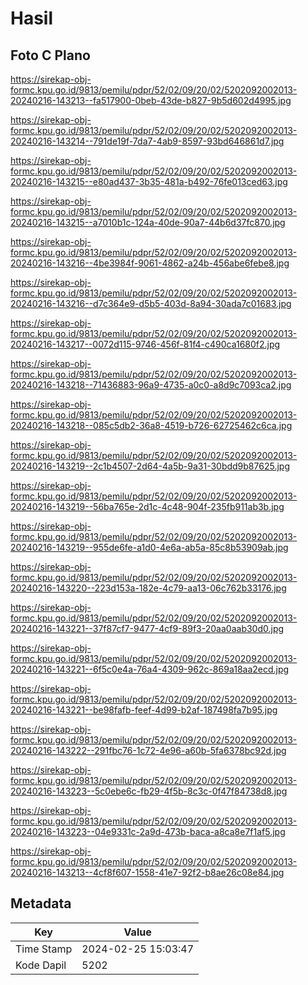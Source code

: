 # Hasil

## Foto C Plano

https://sirekap-obj-formc.kpu.go.id/9813/pemilu/pdpr/52/02/09/20/02/5202092002013-20240216-143213--fa517900-0beb-43de-b827-9b5d602d4995.jpg

https://sirekap-obj-formc.kpu.go.id/9813/pemilu/pdpr/52/02/09/20/02/5202092002013-20240216-143214--791de19f-7da7-4ab9-8597-93bd646861d7.jpg

https://sirekap-obj-formc.kpu.go.id/9813/pemilu/pdpr/52/02/09/20/02/5202092002013-20240216-143215--e80ad437-3b35-481a-b492-76fe013ced63.jpg

https://sirekap-obj-formc.kpu.go.id/9813/pemilu/pdpr/52/02/09/20/02/5202092002013-20240216-143215--a7010b1c-124a-40de-90a7-44b6d37fc870.jpg

https://sirekap-obj-formc.kpu.go.id/9813/pemilu/pdpr/52/02/09/20/02/5202092002013-20240216-143216--4be3984f-9061-4862-a24b-456abe6febe8.jpg

https://sirekap-obj-formc.kpu.go.id/9813/pemilu/pdpr/52/02/09/20/02/5202092002013-20240216-143216--d7c364e9-d5b5-403d-8a94-30ada7c01683.jpg

https://sirekap-obj-formc.kpu.go.id/9813/pemilu/pdpr/52/02/09/20/02/5202092002013-20240216-143217--0072d115-9746-456f-81f4-c490ca1680f2.jpg

https://sirekap-obj-formc.kpu.go.id/9813/pemilu/pdpr/52/02/09/20/02/5202092002013-20240216-143218--71436883-96a9-4735-a0c0-a8d9c7093ca2.jpg

https://sirekap-obj-formc.kpu.go.id/9813/pemilu/pdpr/52/02/09/20/02/5202092002013-20240216-143218--085c5db2-36a8-4519-b726-62725462c6ca.jpg

https://sirekap-obj-formc.kpu.go.id/9813/pemilu/pdpr/52/02/09/20/02/5202092002013-20240216-143219--2c1b4507-2d64-4a5b-9a31-30bdd9b87625.jpg

https://sirekap-obj-formc.kpu.go.id/9813/pemilu/pdpr/52/02/09/20/02/5202092002013-20240216-143219--56ba765e-2d1c-4c48-904f-235fb911ab3b.jpg

https://sirekap-obj-formc.kpu.go.id/9813/pemilu/pdpr/52/02/09/20/02/5202092002013-20240216-143219--955de6fe-a1d0-4e6a-ab5a-85c8b53909ab.jpg

https://sirekap-obj-formc.kpu.go.id/9813/pemilu/pdpr/52/02/09/20/02/5202092002013-20240216-143220--223d153a-182e-4c79-aa13-06c762b33176.jpg

https://sirekap-obj-formc.kpu.go.id/9813/pemilu/pdpr/52/02/09/20/02/5202092002013-20240216-143221--37f87cf7-9477-4cf9-89f3-20aa0aab30d0.jpg

https://sirekap-obj-formc.kpu.go.id/9813/pemilu/pdpr/52/02/09/20/02/5202092002013-20240216-143221--6f5c0e4a-76a4-4309-962c-869a18aa2ecd.jpg

https://sirekap-obj-formc.kpu.go.id/9813/pemilu/pdpr/52/02/09/20/02/5202092002013-20240216-143221--be98fafb-feef-4d99-b2af-187498fa7b95.jpg

https://sirekap-obj-formc.kpu.go.id/9813/pemilu/pdpr/52/02/09/20/02/5202092002013-20240216-143222--291fbc76-1c72-4e96-a60b-5fa6378bc92d.jpg

https://sirekap-obj-formc.kpu.go.id/9813/pemilu/pdpr/52/02/09/20/02/5202092002013-20240216-143223--5c0ebe6c-fb29-4f5b-8c3c-0f47f84738d8.jpg

https://sirekap-obj-formc.kpu.go.id/9813/pemilu/pdpr/52/02/09/20/02/5202092002013-20240216-143223--04e9331c-2a9d-473b-baca-a8ca8e7f1af5.jpg

https://sirekap-obj-formc.kpu.go.id/9813/pemilu/pdpr/52/02/09/20/02/5202092002013-20240216-143213--4cf8f607-1558-41e7-92f2-b8ae26c08e84.jpg


## Metadata

| Key        | Value               |
| ---------- | ------------------- |
| Time Stamp | 2024-02-25 15:03:47 |
| Kode Dapil | 5202                |



